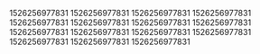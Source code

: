 1526256977831
1526256977831
1526256977831
1526256977831
1526256977831
1526256977831
1526256977831
1526256977831
1526256977831
1526256977831
1526256977831
1526256977831
1526256977831
1526256977831
1526256977831